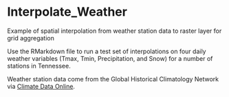 # Interpolate_Weather
Example of spatial interpolation from weather station data to raster layer for grid aggregation

Use the RMarkdown file to run a test set of interpolations on four daily weather variables (Tmax, Tmin, Precipitation, and Snow) for a number of stations in Tennessee.

Weather station data come from the Global Historical Climatology Network via [Climate Data Online](https://www.ncdc.noaa.gov/cdo-web/search).
